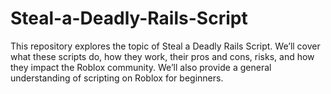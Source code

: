 # Steal-a-Deadly-Rails-Script
This repository explores the topic of Steal a Deadly Rails Script. We’ll cover what these scripts do, how they work, their pros and cons, risks, and how they impact the Roblox community. We’ll also provide a general understanding of scripting on Roblox for beginners.
